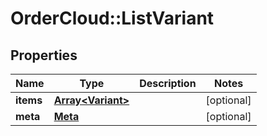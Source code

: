 # OrderCloud::ListVariant

## Properties
Name | Type | Description | Notes
------------ | ------------- | ------------- | -------------
**items** | [**Array&lt;Variant&gt;**](Variant.md) |  | [optional] 
**meta** | [**Meta**](Meta.md) |  | [optional] 


